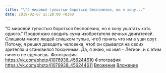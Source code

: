```yaml
---
title: "\"С мировой тупостью бороться бесполезно, но я хочу..."
date: 2019-02-07 15:28:00 +0300
---
```


"С мировой тупостью бороться бесполезно, но я хочу ушатать хоть одного."
Продолжаю сводить сума изобретателя вечных двигателей. Слишком много людей слишком тупые, чтоб понять что им в уши срут. Потому, я решил доводить человека, чтоб он срывался на своих зрителях и становился токсичным. Да, я знаю, их имя - Легион, и с этим ничего не сделаешь.
Фотография
<a class="vk-attach" href="https://vk.com/photo41076938_456244610">https://vk.com/photo41076938_456244610</a>
Фотография
<a class="vk-attach" href="https://vk.com/photo41076938_456244611">https://vk.com/photo41076938_456244611</a>
<a class="vk-attach" href="https://vk.com/photo41076938_456244610">Вложение</a>
<a class="vk-attach" href="https://vk.com/photo41076938_456244611">Вложение</a>
